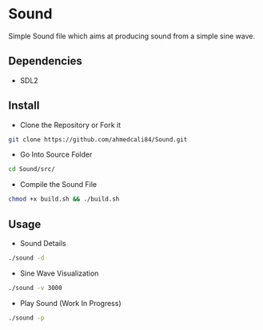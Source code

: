 # Sound
Simple Sound file which aims at producing sound from a simple sine wave.

## Dependencies
- SDL2

## Install 
- Clone the Repository or Fork it
``` bash 
git clone https://github.com/ahmedcali84/Sound.git
```

- Go Into Source Folder
``` bash 
cd Sound/src/
```

- Compile the Sound File
``` bash 
chmod +x build.sh && ./build.sh
```

## Usage
- Sound Details
``` bash 
./sound -d
```

- Sine Wave Visualization
``` bash 
./sound -v 3000
```

- Play Sound (Work In Progress)
``` bash
./sound -p
```


